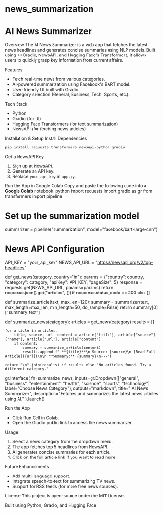 # news_summarization
# AI News Summarizer

Overview
The AI News Summarizer is a web app that fetches the latest news headlines and generates concise summaries using NLP models. Built using **Gradio, NewsAPI, and Hugging Face's Transformers, it allows users to quickly grasp key information from current affairs.

Features
- Fetch real-time news from various categories.
- AI-powered summarization using Facebook's BART model.
- User-friendly UI built with Gradio.
- Category selection (General, Business, Tech, Sports, etc.).

Tech Stack
- Python
- Gradio (for UI)
- Hugging Face Transformers (for text summarization)
- NewsAPI (for fetching news articles)

Installation & Setup
Install Dependencies
```bash
pip install requests transformers newsapi-python gradio
```

Get a NewsAPI Key
1. Sign up at [NewsAPI](https://newsapi.org/).
2. Generate an API key.
3. Replace `your_api_key` in `app.py`.

Run the App in Google Colab
Copy and paste the following code into a **Google Colab** notebook:
python
import requests
import gradio as gr
from transformers import pipeline

# Set up the summarization model
summarizer = pipeline("summarization", model="facebook/bart-large-cnn")

# News API Configuration
API_KEY = "your_api_key"
NEWS_API_URL = "https://newsapi.org/v2/top-headlines"

def get_news(category, country="in"):
    params = {"country": country, "category": category, "apiKey": API_KEY, "pageSize": 5}
    response = requests.get(NEWS_API_URL, params=params)
    return response.json().get("articles", []) if response.status_code == 200 else []

def summarize_article(text, max_len=120):
    summary = summarizer(text, max_length=max_len, min_length=50, do_sample=False)
    return summary[0]["summary_text"]

def summarize_news(category):
    articles = get_news(category)
    results = []
    
    for article in articles:
        title, source, url, content = article["title"], article["source"]["name"], article["url"], article["content"]
        if content:
            summary = summarize_article(content)
            results.append(f" **{title}**\n Source: {source}\n [Read Full Article]({url})\n\n **Summary:** {summary}\n---")
    
    return "\n".join(results) if results else "No articles found. Try a different category."

gr.Interface(
    fn=summarize_news,
    inputs=gr.Dropdown(["general", "business", "entertainment", "health", "science", "sports", "technology"], label="Choose News Category"),
    outputs="markdown",
    title=" AI News Summarizer",
    description="Fetches and summarizes the latest news articles using AI."
).launch()


Run the App
- Click Run Cell in Colab.
- Open the Gradio public link to access the news summarizer.

Usage
1. Select a news category from the dropdown menu.
2. The app fetches top 5 headlines from NewsAPI.
3. AI generates concise summaries for each article.
4. Click on the full article link if you want to read more.

Future Enhancements
- Add multi-language support.
- Integrate speech-to-text for summarizing TV news.
- Support for RSS feeds (for more free news sources).

License
This project is open-source under the MIT License.


Built using Python, Gradio, and Hugging Face

